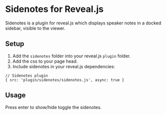 # Sidenotes for Reveal.js

Sidenotes is a plugin for reveal.js which displays
speaker notes in a docked sidebar, visible to the
viewer.

## Setup

1. Add the `sidenotes` folder into your reveal.js `plugin` folder.
2. Add the css to your page head.
2. Include sidenotes in your reveal.js dependencies:

```
// Sidenotes plugin
{ src: 'plugin/sidenotes/sidenotes.js', async: true }
```

## Usage

Press enter to show/hide toggle the sidenotes.